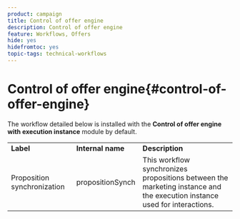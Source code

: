 ```yaml
---
product: campaign
title: Control of offer engine
description: Control of offer engine
feature: Workflows, Offers
hide: yes
hidefromtoc: yes
topic-tags: technical-workflows
---
```


# Control of offer engine{#control-of-offer-engine}



The workflow detailed below is installed with the **Control of offer engine with execution instance** module by default.

<table> 
 <tbody> 
  <tr> 
   <td> <strong>Label</strong><br /> </td> 
   <td> <strong>Internal name</strong><br /> </td> 
   <td> <strong>Description</strong><br /> </td> 
  </tr> 
  <tr> 
   <td> <span class="uicontrol">Proposition synchronization</span> <br /> </td> 
   <td> <span class="uicontrol">propositionSynch</span> <br /> </td> 
   <td> This workflow synchronizes propositions between the marketing instance and the execution instance used for interactions.<br /> </td> 
  </tr> 
 </tbody> 
</table>

